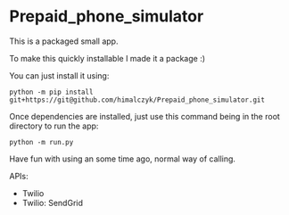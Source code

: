 # Prepaid_phone_simulator

This is a packaged small app.

To make this quickly installable I made it a package :)

You can just install it using:

```
python -m pip install git+https://git@github.com/himalczyk/Prepaid_phone_simulator.git
```

Once dependencies are installed, just use this command being in the root directory to run the app:

```
python -m run.py
```

Have fun with using an some time ago, normal way of calling.

APIs:
- Twilio
- Twilio: SendGrid
